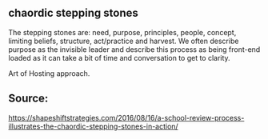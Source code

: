 ## chaordic stepping stones

The stepping stones are: need, purpose, principles, people, concept, limiting beliefs, structure, act/practice and harvest. We often describe purpose as the invisible leader and describe this process as being front-end loaded as it can take a bit of time and conversation to get to clarity.

Art of Hosting approach.

## Source:

https://shapeshiftstrategies.com/2016/08/16/a-school-review-process-illustrates-the-chaordic-stepping-stones-in-action/